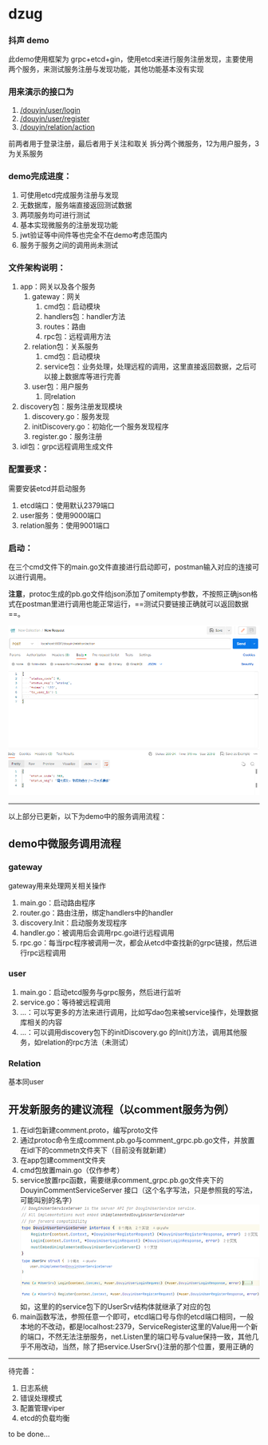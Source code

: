 # dzug
### 抖声 demo

此demo使用框架为 grpc+etcd+gin，使用etcd来进行服务注册发现，主要使用两个服务，来测试服务注册与发现功能，其他功能基本没有实现



### 用来演示的接口为

1. [/douyin/user/login](https://apifox.com/apidoc/shared-09d88f32-0b6c-4157-9d07-a36d32d7a75c/api-50707522)
2. [/douyin/user/register](https://apifox.com/apidoc/shared-09d88f32-0b6c-4157-9d07-a36d32d7a75c/api-50707521)
3. [/douyin/relation/action](https://apifox.com/apidoc/shared-09d88f32-0b6c-4157-9d07-a36d32d7a75c/api-50707530)

前两者用于登录注册，最后者用于关注和取关
拆分两个微服务，12为用户服务，3为关系服务



### demo完成进度：

1. 可使用etcd完成服务注册与发现
2. 无数据库，服务端直接返回测试数据
3. 两项服务均可进行测试
4. 基本实现微服务的注册发现功能
5. jwt验证等中间件等也完全不在demo考虑范围内
6. 服务于服务之间的调用尚未测试



### 文件架构说明：

1. app：网关以及各个服务
    1. gateway：网关
        1. cmd包：启动模块
        2. handlers包：handler方法
        3. routes：路由
        4. rpc包：远程调用方法
    2. relation包：关系服务
        1. cmd包：启动模块
        2. service包：业务处理，处理远程的调用，这里直接返回数据，之后可以接上数据库等进行完善
    3. user包：用户服务
        1. 同relation
2. discovery包：服务注册发现模块
    1. discovery.go：服务发现
    2. initDiscovery.go：初始化一个服务发现程序
    3. register.go：服务注册
3. idl包：grpc远程调用生成文件



### 配置要求：

需要安装etcd并启动服务

1. etcd端口：使用默认2379端口
2. user服务：使用9000端口
3. relation服务：使用9001端口



### 启动：

在三个cmd文件下的main.go文件直接进行启动即可，postman输入对应的连接可以进行调用。

**注意**，protoc生成的pb.go文件给json添加了omitempty参数，不按照正确json格式在postman里进行调用也能正常运行，==测试只要链接正确就可以返回数据==。



![aciton测试](doc/image-20230727174553448.png)

---

以上部分已更新，以下为demo中的服务调用流程：

## demo中微服务调用流程

### gateway

gateway用来处理网关相关操作

1. main.go：启动路由程序
2. router.go：路由注册，绑定handlers中的handler
3. discovery.Init：启动服务发现程序
4. handler.go：被调用后会调用rpc.go进行远程调用
5. rpc.go：每当rpc程序被调用一次，都会从etcd中查找新的grpc链接，然后进行rpc远程调用

### user

1. main.go：启动etcd服务与grpc服务，然后进行监听
2. service.go：等待被远程调用
3. …：可以写更多的方法来进行调用，比如写dao包来被service操作，处理数据库相关的内容
4. …：可以调用discovery包下的initDiscovery.go 的Init()方法，调用其他服务，如relation的rpc方法（未测试）

### Relation

基本同user

## 开发新服务的建议流程（以comment服务为例）

1. 在idl包新建comment.proto，编写proto文件
2. 通过protoc命令生成comment.pb.go与comment_grpc.pb.go文件，并放置在idl下的commetn文件夹下（目前没有就新建）
3. 在app包建comment文件夹
4. cmd包放置main.go（仅作参考）
5. service放置rpc函数，需要继承comment_grpc.pb.go文件夹下的DouyinCommentServiceServer 接口（这个名字写法，只是参照我的写法，可能叫别的名字）
   ![image-20230730202104030](doc/image-20230730202104030.png)
   ![image-20230730202133306](doc/image-20230730202133306.png)如，这里的的service包下的UserSrv结构体就继承了对应的包
6. main函数写法，参照任意一个即可，etcd端口号与你的etcd端口相同，一般本地的不改动，都是localhost:2379，ServiceRegister这里的Value用一个新的端口，不然无法注册服务，net.Listen里的端口号与value保持一致，其他几乎不用改动，当然，除了把service.UserSrv{}注册的那个位置，要用正确的

---

待完善：

1. 日志系统
2. 错误处理模式
3. 配置管理viper
4. etcd的负载均衡

to be done...